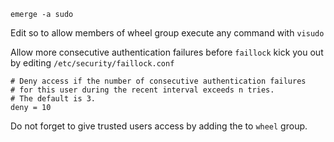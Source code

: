 ```
emerge -a sudo
```

Edit so to allow members of wheel group execute any command with `visudo`

Allow more consecutive authentication failures before `faillock` kick you out by editing `/etc/security/faillock.conf`

```
# Deny access if the number of consecutive authentication failures
# for this user during the recent interval exceeds n tries.
# The default is 3.
deny = 10
```

Do not forget to give trusted users access by adding the to `wheel` group.
